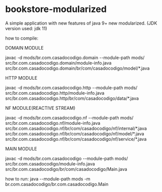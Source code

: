 # bookstore-modularized
A simple application with new features of java 9+ new modularized. (JDK version used: jdk 11)

how to compile: 

  DOMAIN MODULE
  
  javac -d mods/br.com.casadocodigo.domain --module-path mods/ src/br.com.casadocodigo.domain/module-info.java 
      src/br.com.casadocodigo.domain/br/com/casadocodigo/model/\*.java
      
  HTTP MODULE    
  
  javac -d mods/br.com.casadocodigo.http --module-path mods/ src/br.com.casadocodigo.http/module-info.java 
      src/br.com.casadocodigo.http/br/com/casadocodigo/data/\*.java
      
  NF MODULE(REACTIVE STREAM)    
  
  javac -d mods/br.com.casadocodigo.nf --module-path mods/ src/br.com.casadocodigo.nf/module-info.java 
      src/br.com.casadocodigo.nf/br/com/casadocodigo/nf/internal/\*.java 
      src/br.com.casadocodigo.nf/br/com/casadocodigo/nf/model/\*.java
      src/br.com.casadocodigo.nf/br/com/casadocodigo/nf/service/\*.java
  
  MAIN MODULE
  
  javac -d mods/br.com.casadocodigo --module-path mods/ src/br.com.casadocodigo/module-info.java 
      src/br.com.casadocodigo/br/com/casadocodigo/Main.java
      
how to run: 
   java --module-path mods -m br.com.casadocodigo/br.com.casadocodigo.Main
